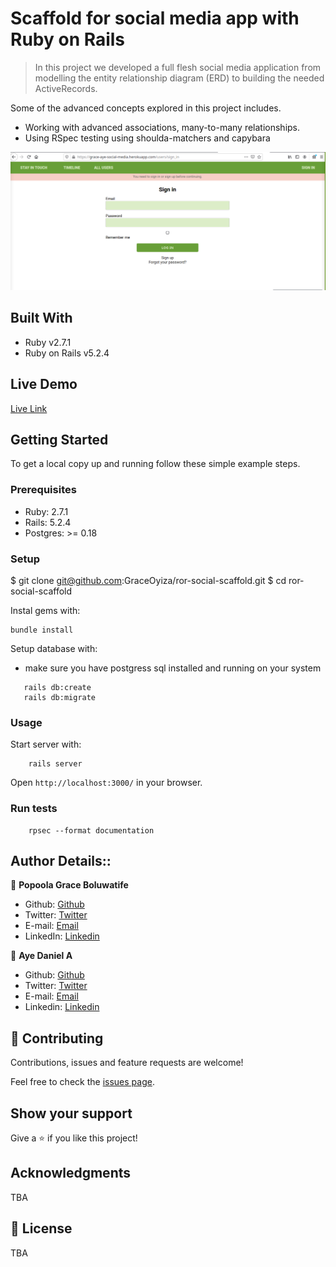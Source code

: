 # Scaffold for social media app with Ruby on Rails

> In this project we developed a full flesh social media application from modelling the entity relationship diagram (ERD) to building the needed ActiveRecords.

Some of the advanced concepts explored in this project includes.
- Working with advanced associations, many-to-many relationships.
- Using RSpec testing using shoulda-matchers and capybara

![screenshot](./app/assets/images/screenshotror.png)

## Built With

- Ruby v2.7.1
- Ruby on Rails v5.2.4

## Live Demo
[Live Link](https://grace-aye-social-media.herokuapp.com/)


## Getting Started

To get a local copy up and running follow these simple example steps.

### Prerequisites

- Ruby: 2.7.1
- Rails: 5.2.4
- Postgres: >= 0.18

### Setup

$ git clone git@github.com:GraceOyiza/ror-social-scaffold.git
$ cd ror-social-scaffold

Instal gems with:

```
bundle install
```

Setup database with:

- make sure you have postgress sql installed and running on your system
```
   rails db:create
   rails db:migrate
```

### Usage

Start server with:

```
    rails server
```

Open `http://localhost:3000/` in your browser.

### Run tests

```
    rpsec --format documentation
```

## Author Details::

👤 **Popoola Grace Boluwatife**

- Github: [Github](https://github.com/GraceOyiza)
- Twitter: [Twitter](https://twitter.com/_PopsonGrace)
- E-mail: <a href="mailto:graceoyiza13@gmail.com?subject=Hello Grace!">Email</a>
- LinkedIn: [Linkedin](https://www.linkedin.com/in/grace-popoola)

👤 **Aye Daniel A**

- Github: [Github](https://github.com/Alaska01)
- Twitter: [Twitter](https://twitter.com/AyeAsoo)
- E-mail: <a href="mailto:aadaniel108@gmail.com?subject=Hello Daniel!">Email</a>  
- Linkedin: [Linkedin](https://www.linkedin.com/in/daniel-asoo-aye/)


## 🤝 Contributing

Contributions, issues and feature requests are welcome!

Feel free to check the [issues page](issues/).

## Show your support

Give a ⭐️ if you like this project!

## Acknowledgments

TBA

## 📝 License

TBA

